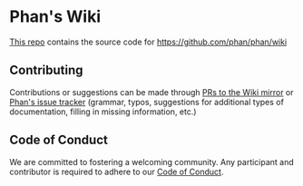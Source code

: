 Phan's Wiki
===========

[This repo](https://github.com/phan/wiki) contains the source code for https://github.com/phan/phan/wiki

Contributing
------------

Contributions or suggestions can be made through [PRs to the Wiki mirror](https://github.com/phan/wiki/pulls)
or [Phan's issue tracker](https://github.com/phan/phan/issues)
(grammar, typos, suggestions for additional types of documentation, filling in missing information, etc.)

Code of Conduct
---------------

We are committed to fostering a welcoming community. Any participant and
contributor is required to adhere to our [Code of Conduct](https://github.com/phan/phan/blob/master/CODE_OF_CONDUCT.md).
